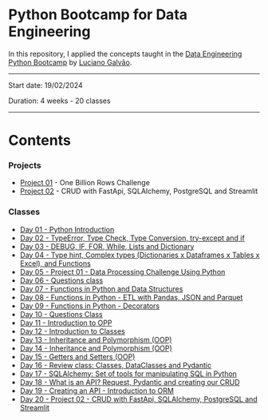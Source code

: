 # Python Bootcamp  for Data Engineering

In this repository, I applied the concepts taught in the [Data Engineering  Python Bootcamp](https://github.com/lvgalvao/data-engineering-roadmap/tree/main/bootcamp) by [Luciano Galvão](https://github.com/lvgalvao).


-------------------------

Start date: 19/02/2024

Duration: 4 weeks - 20 classes

 ------------------------
# Contents

### Projects
- [Project 01](https://github.com/lealre/one-billion-rows-challenge) - One Billion Rows Challenge
- [Project 02](https://github.com/lealre/crud-rental-properties) - CRUD with FastApi, SQLAlchemy, PostgreSQL and Streamlit


### Classes
- [Day 01 - Python Introduction](https://github.com/lealre/bootcamp-de/tree/main/01)
- [Day 02 - TypeError, Type Check, Type Conversion, try-except and if](https://github.com/lealre/bootcamp-de/tree/main/02)
- [Day 03 - DEBUG, IF, FOR, While, Lists and Dictionary](https://github.com/lealre/bootcamp-de/tree/main/03)
- [Day 04 - Type hint, Complex types (Dictionaries x Dataframes x Tables x Excel), and Functions](https://github.com/lealre/bootcamp-de/tree/main/04)
- [Day 05 - Project 01 -  Data Processing Challenge Using Python](https://github.com/lealre/bootcamp-de/tree/main/05%20-%20P01)
- [Day 06 - Questions class](https://github.com/lealre/bootcamp-de/tree/main/06)
- [Day 07 - Functions in Python and Data Structures](https://github.com/lealre/bootcamp-de/tree/main/07)
- [Day 08 - Functions in Python - ETL with Pandas, JSON and Parquet](https://github.com/lealre/bootcamp-de/tree/main/08)
- [Day 09 - Functions in Python - Decorators](https://github.com/lealre/bootcamp-de/tree/main/09)
- [Day 10 - Questions Class](https://github.com/lealre/bootcamp-de/tree/main/10)
- [Day 11 - Introduction to OPP](https://github.com/lealre/bootcamp-de/tree/main/11)
- [Day 12 - Introduction to Classes](https://github.com/lealre/bootcamp-de/tree/main/12)
- [Day 13 - Inheritance and Polymorphism (OOP)](https://github.com/lealre/bootcamp-de/tree/main/13)
- [Day 14 - Inheritance and Polymorphism (OOP)](https://github.com/lealre/bootcamp-de/tree/main/14)
- [Day 15 - Getters and Setters (OOP)](https://github.com/lealre/bootcamp-de/tree/main/15)
- [Day 16 - Review class: Classes, DataClasses and Pydantic](https://github.com/lealre/bootcamp-de/tree/main/16)
- [Day 17 - SQLAlchemy: Set of tools for manipulating SQL in Python](https://github.com/lealre/bootcamp-de/tree/main/17)
- [Day 18 - What is an API? Request, Pydantic and creating our CRUD](https://github.com/lealre/bootcamp-de/tree/main/18)
- [Day 19 - Creating an API - Introduction to ORM](https://github.com/lealre/bootcamp-de/tree/main/19)
- [Day 20 -  Project 02 - CRUD with FastApi, SQLAlchemy, PostgreSQL and Streamlit](https://github.com/lealre/bootcamp-de/tree/main/19)

